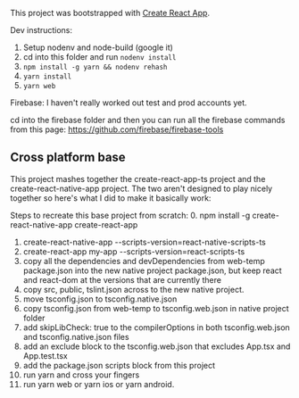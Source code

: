 This project was bootstrapped with [Create React App](https://github.com/facebookincubator/create-react-app).

Dev instructions:
1. Setup nodenv and node-build (google it)
2. cd into this folder and run `nodenv install`
3. `npm install -g yarn && nodenv rehash`
4. `yarn install`
5. `yarn web`

Firebase:
I haven't really worked out test and prod accounts yet.

cd into the firebase folder and then you can run all the firebase commands from this page: https://github.com/firebase/firebase-tools

## Cross platform base

This project mashes together the create-react-app-ts project and the create-react-native-app project.
The two aren't designed to play nicely together so here's what I did to make it basically work:

Steps to recreate this base project from scratch:
0. npm install -g create-react-native-app create-react-app
1. create-react-native-app <projectname1> --scripts-version=react-native-scripts-ts
2. create-react-app my-app <projectname2> --scripts-version=react-scripts-ts
3. copy all the dependencies and devDependencies from web-temp package.json into the new native project package.json, but keep react and react-dom at the versions that are currently there
4. copy src, public, tslint.json across to the new native project.
5. move tsconfig.json to tsconfig.native.json
6. copy tsconfig.json from web-temp to tsconfig.web.json in native project folder
7. add skipLibCheck: true to the compilerOptions in both tsconfig.web.json and tsconfig.native.json files
8. add an exclude block to the tsconfig.web.json that excludes App.tsx and App.test.tsx
8. add the package.json scripts block from this project
9. run yarn and cross your fingers
10. run yarn web or yarn ios or yarn android.